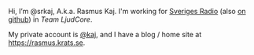 Hi, I’m @srkaj, A.k.a. Rasmus Kaj.
I'm working for [Sveriges Radio](https://sverigesradio.se/) (also [on github](https://github.com/sverigesradio/)) in _Team LjudCore_.

My private account is [@kaj](https://github.com/kaj), and I have a blog / home site at <https://rasmus.krats.se>.

<!---
srkaj/srkaj is a ✨ special ✨ repository because its `README.md` (this file) appears on your GitHub profile.
You can click the Preview link to take a look at your changes.
--->
